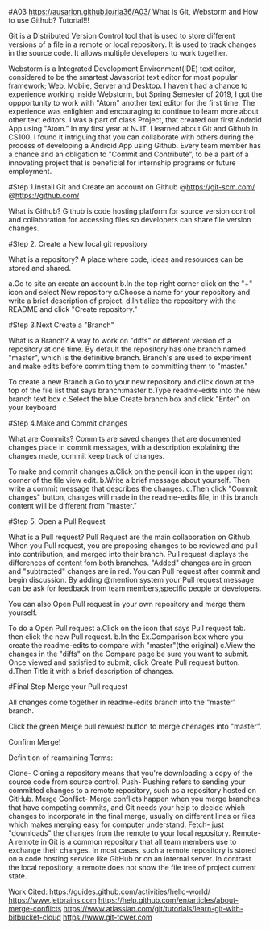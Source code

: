 #A03
https://ausarion.github.io/rja36/A03/
What is Git, Webstorm and How to use Github? Tutorial!!!

Git is a Distributed Version Control tool that is used to store different versions of a file in a remote or local repository. It is used to track changes in the source code. It allows multiple developers to work together.

Webstorm is a Integrated Development Environment(IDE) text editor, considered to be the smartest
Javascript text editor for most popular framework; Web, Mobile, Server and Desktop.
I haven't had a chance to experience working inside Webstorm, but Spring Semester of 2019, I got the 
oppportunity to work with "Atom" another text editor for the first time. The experience was enlighten
and encouraging to continue to learn more about other text editors. I was a part of class Project, that 
created our first Android App using "Atom." In my first year at NJIT, I learned about Git and Github in CS100.
I found it intriguing that you can collaborate with others during the process of developing a Android App using 
Github. Every team member has a chance and an obligation to "Commit and Contribute", to be a part of a innovating
project that is beneficial for internship programs or future employment.


#Step 1.Install Git and Create an account on Github
@https://git-scm.com/
@https://github.com/

What is Github? Github is code hosting platform for source
version control and collaboration for accessing files so
developers can share file version changes.

#Step 2.
Create a New local git repository

What is a repository? A place where code, ideas and resources 
can be stored and shared.

a.Go to site an create an account
b.In the top right corner click on the "+" icon
  and select New repository
c.Choose a name for your repository and write a 
  brief description of project.
d.Initialize the repository with the README and 
  click "Create repository."
  
  
#Step 3.Next Create a "Branch"

What is a Branch? A way to work on "diffs" or different version of a
repository at one time. By default the repository has one branch
named "master", which is the definitive branch. Branch's are used to
experiment and make edits before committing them to committing them
to "master."

To create a new Branch
a.Go to your new repository and click down
  at the top of the file list that says branch:master
b.Type readme-edits into the new branch text box
c.Select the blue Create branch box and click "Enter"
  on your keyboard
  
#Step 4.Make and Commit changes

What are Commits? Commits are saved changes that are documented changes
place in commit messages, with a description explaining the changes made,
commit keep track of changes.

To make and commit changes
a.Click on the pencil icon in the upper right corner
   of the file view edit.
b.Write a brief message about yourself. Then write a commit message
 that describes the changes.
c.Then click "Commit changes" button, changes will made
  in the readme-edits file, in this branch content will
  be different from "master."
  
#Step 5. Open a Pull Request

 What is a Pull request? Pull Request are the main collaboration
 on Github.
 When you Pull request, you are proposing changes to be
 reviewed and pull into contribution, and merged into their
 branch. Pull request displays the differences of content fom both 
 branches.
 "Added" changes are in green and "subtracted" changes are in red.
 You can Pull request after commit and begin discussion.
 By adding @mention system your Pull request message can be ask for feedback
 from team members,specific people or developers.
 
 You can also Open Pull request in your own repository and merge them
 yourself.
 
 To do a Open Pull request
 a.Click on the icon that says Pull request tab.
   then click the new Pull request.
 b.In the Ex.Comparison box where you create the readme-edits
   to compare with "master"(the original)
 c.View the changes in the "diffs" on the Compare page
   be sure you want to submit. Once viewed and satisfied
   to submit, click Create Pull request button.
 d.Then Title it with a brief description of changes.
 
 #Final Step Merge your Pull request
 
 All changes come together in readme-edits branch into the
 "master" branch.
 
 Click the green Merge pull rewuest button to
 merge chenages into "master".
 
 Confirm Merge!
 
 Definition of  reamaining Terms:
 
 Clone- Cloning a repository means that you're downloading a copy of the source code from source control.
 Push- Pushing refers to sending your committed changes to a remote repository, such as a repository hosted on GitHub.
 Merge Conflict- Merge conflicts happen when you merge branches that have competing commits, and Git needs your help to 
 decide which changes to incorporate in the final merge, usually on different lines or files which makes merging easy for 
 computer understand.
 Fetch- just "downloads" the changes from the remote to your local repository.
 Remote- A remote in Git is a common repository that all team members use to exchange their changes. In most cases, such 
 a remote repository is stored on a code hosting service like GitHub or on an internal server. In contrast the local 
 repository, a remote does not show the file tree of project current state. 
 
  

 
 
 Work Cited:
 https://guides.github.com/activities/hello-world/
 https://www.jetbrains.com
 https://help.github.com/en/articles/about-merge-conflicts
 https://www.atlassian.com/git/tutorials/learn-git-with-bitbucket-cloud
 https://www.git-tower.com 

 
 

